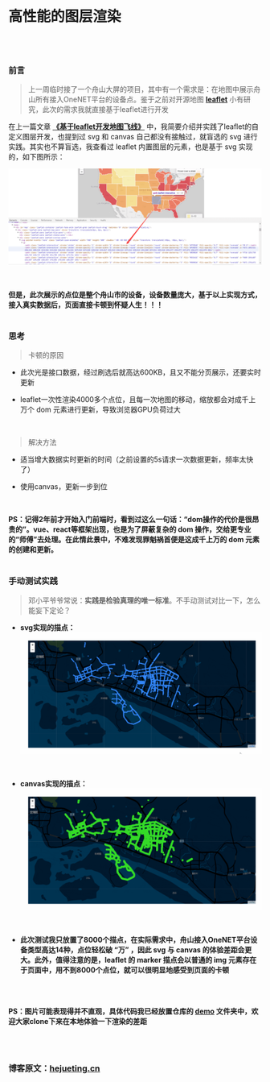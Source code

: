 # 高性能的图层渲染

</br>
</br>

### 前言
> 上一周临时接了一个舟山大屏的项目，其中有一个需求是：在地图中展示舟山所有接入OneNET平台的设备点。鉴于之前对开源地图 **[leaflet](https://leafletjs.com/index.html)** 小有研究，此次的需求我就直接基于leaflet进行开发

在上一篇文章 **[《基于leaflet开发地图飞线》](http://www.shmily-hjt.cn/blog/#/articleDetails/%E5%9F%BA%E4%BA%8Eleaflet%E5%BC%80%E5%8F%91%E5%9C%B0%E5%9B%BE%E9%A3%9E%E7%BA%BF)** 中，我简要介绍并实践了leaflet的自定义图层开发，也提到过 svg 和 canvas 自己都没有接触过，就盲选的 svg 进行实践。其实也不算盲选，我查看过 leaflet 内置图层的元素，也是基于 svg 实现的，如下图所示：

![image](./img/1.png)

</br>

**但是，此次展示的点位是整个舟山市的设备，设备数量庞大，基于以上实现方式，接入真实数据后，页面直接卡顿到怀疑人生！！！**
</br>
</br>


### 思考
> 卡顿的原因

- 此次光是接口数据，经过刷选后就高达600KB，且又不能分页展示，还要实时更新

- leaflet一次性渲染4000多个点位，且每一次地图的移动，缩放都会对成千上万个 dom 元素进行更新，导致浏览器GPU负荷过大

</br>

> 解决方法

- 适当增大数据实时更新的时间（之前设置的5s请求一次数据更新，频率太快了）

- 使用canvas，更新一步到位

</br>

**PS：记得2年前才开始入门前端时，看到过这么一句话：“dom操作的代价是很昂贵的”。vue、react等框架出现，也是为了屏蔽复杂的 dom 操作，交给更专业的“师傅”去处理。在此情此景中，不难发现罪魁祸首便是这成千上万的 dom 元素的创建和更新。**
</br>
</br>


### 手动测试实践
> 邓小平爷爷常说：**实践是检验真理的唯一标准**。不手动测试对比一下，怎么能妄下定论？

- **svg实现的描点：**
![image](./img/2.gif)

</br>

- **canvas实现的描点：**
![image](./img/3.gif)

</br>

- **此次测试我只放置了8000个描点，在实际需求中，舟山接入OneNET平台设备类型高达14种，点位轻松破 “万” ，因此 svg 与 canvas 的体验差距会更大。此外，值得注意的是，leaflet 的 marker 描点会以普通的 img 元素存在于页面中，用不到8000个点位，就可以很明显地感受到页面的卡顿**

</br>
</br>

**PS：图片可能表现得并不直观，具体代码我已经放置仓库的 [demo](https://github.com/HeJueting/Blog/tree/master/%E5%89%8D%E7%AB%AF%E9%9A%8F%E7%AC%94/%E9%AB%98%E6%80%A7%E8%83%BD%E7%9A%84%E5%9B%BE%E5%B1%82%E6%B8%B2%E6%9F%93) 文件夹中，欢迎大家clone下来在本地体验一下渲染的差距**


</br>
</br>

### 博客原文：[hejueting.cn](www.hejueting.cn)

</br>